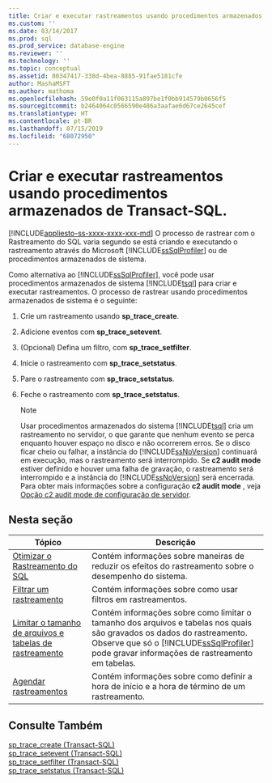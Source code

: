 ```yaml
---
title: Criar e executar rastreamentos usando procedimentos armazenados de Transact-SQL | Microsoft Docs
ms.custom: ''
ms.date: 03/14/2017
ms.prod: sql
ms.prod_service: database-engine
ms.reviewer: ''
ms.technology: ''
ms.topic: conceptual
ms.assetid: 80347417-338d-4bea-8885-91fae5181cfe
author: MashaMSFT
ms.author: mathoma
ms.openlocfilehash: 59e0f0a11f063115a897be1f0bb914579b0656f5
ms.sourcegitcommit: b2464064c0566590e486a3aafae6d67ce2645cef
ms.translationtype: HT
ms.contentlocale: pt-BR
ms.lasthandoff: 07/15/2019
ms.locfileid: "68072950"
---
```

# <a name="create-and-run-traces-using-transact-sql-stored-procedures"></a>Criar e executar rastreamentos usando procedimentos armazenados de Transact-SQL.
[!INCLUDE[appliesto-ss-xxxx-xxxx-xxx-md](../../includes/appliesto-ss-xxxx-xxxx-xxx-md.md)]
  O processo de rastrear com o Rastreamento do SQL varia segundo se está criando e executando o rastreamento através do Microsoft [!INCLUDE[ssSqlProfiler](../../includes/sssqlprofiler-md.md)] ou de procedimentos armazenados de sistema.  
  
 Como alternativa ao [!INCLUDE[ssSqlProfiler](../../includes/sssqlprofiler-md.md)], você pode usar procedimentos armazenados de sistema [!INCLUDE[tsql](../../includes/tsql-md.md)] para criar e executar rastreamentos. O processo de rastrear usando procedimentos armazenados de sistema é o seguinte:  
  
1.  Crie um rastreamento usando **sp_trace_create**.  
  
2.  Adicione eventos com **sp_trace_setevent**.  
  
3.  (Opcional) Defina um filtro, com **sp_trace_setfilter**.  
  
4.  Inicie o rastreamento com **sp_trace_setstatus**.  
  
5.  Pare o rastreamento com **sp_trace_setstatus**.  
  
6.  Feche o rastreamento com **sp_trace_setstatus**.  
  
    > [!NOTE]  
    >  Usar procedimentos armazenados do sistema [!INCLUDE[tsql](../../includes/tsql-md.md)] cria um rastreamento no servidor, o que garante que nenhum evento se perca enquanto houver espaço no disco e não ocorrerem erros. Se o disco ficar cheio ou falhar, a instância do [!INCLUDE[ssNoVersion](../../includes/ssnoversion-md.md)] continuará em execução, mas o rastreamento será interrompido. Se **c2 audit mode** estiver definido e houver uma falha de gravação, o rastreamento será interrompido e a instância do [!INCLUDE[ssNoVersion](../../includes/ssnoversion-md.md)] será encerrada. Para obter mais informações sobre a configuração **c2 audit mode** , veja [Opção c2 audit mode de configuração de servidor](../../database-engine/configure-windows/c2-audit-mode-server-configuration-option.md).  
  
## <a name="in-this-section"></a>Nesta seção  
  
|Tópico|Descrição|  
|-----------|-----------------|  
|[Otimizar o Rastreamento do SQL](../../relational-databases/sql-trace/optimize-sql-trace.md)|Contém informações sobre maneiras de reduzir os efeitos do rastreamento sobre o desempenho do sistema.|  
|[Filtrar um rastreamento](../../relational-databases/sql-trace/filter-a-trace.md)|Contém informações sobre como usar filtros em rastreamentos.|  
|[Limitar o tamanho de arquivos e tabelas de rastreamento](../../relational-databases/sql-trace/limit-trace-file-and-table-sizes.md)|Contém informações sobre como limitar o tamanho dos arquivos e tabelas nos quais são gravados os dados do rastreamento. Observe que só o [!INCLUDE[ssSqlProfiler](../../includes/sssqlprofiler-md.md)] pode gravar informações de rastreamento em tabelas.|  
|[Agendar rastreamentos](../../relational-databases/sql-trace/schedule-traces.md)|Contém informações sobre como definir a hora de início e a hora de término de um rastreamento.|  
  
## <a name="see-also"></a>Consulte Também  
 [sp_trace_create &#40;Transact-SQL&#41;](../../relational-databases/system-stored-procedures/sp-trace-create-transact-sql.md)   
 [sp_trace_setevent &#40;Transact-SQL&#41;](../../relational-databases/system-stored-procedures/sp-trace-setevent-transact-sql.md)   
 [sp_trace_setfilter &#40;Transact-SQL&#41;](../../relational-databases/system-stored-procedures/sp-trace-setfilter-transact-sql.md)   
 [sp_trace_setstatus &#40;Transact-SQL&#41;](../../relational-databases/system-stored-procedures/sp-trace-setstatus-transact-sql.md)  
  
  
